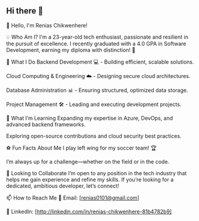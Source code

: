## Hi there 👋

👋 Hello, I'm Renias Chikwenhere!

💡 Who Am I?
I'm a 23-year-old tech enthusiast, passionate and resilient in the pursuit of excellence. I recently graduated with a 4.0 GPA in Software Development, earning my diploma with distinction! 🚀

🔭 What I Do
Backend Development 💻 - Building efficient, scalable solutions.

Cloud Computing & Engineering ☁️ - Designing secure cloud architectures.

Database Administration 📊 - Ensuring structured, optimized data storage.

Project Management 🛠 - Leading and executing development projects.

🌱 What I’m Learning
Expanding my expertise in Azure, DevOps, and advanced backend frameworks.

Exploring open-source contributions and cloud security best practices.

⚽ Fun Facts About Me
I play left wing for my soccer team! 🏆

I’m always up for a challenge—whether on the field or in the code.

👯 Looking to Collaborate
I’m open to any position in the tech industry that helps me gain experience and refine my skills. If you’re looking for a dedicated, ambitious developer, let’s connect!

📫 How to Reach Me
📧 Email: [renias0101@gmail.com]

💼 LinkedIn: [http://linkedin.com/in/renias-chikwenhere-81b4782b9]

